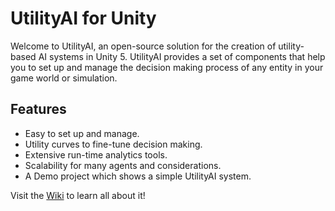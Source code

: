 # UtilityAI for Unity
Welcome to UtilityAI, an open-source solution for the creation of utility-based AI systems in Unity 5. UtilityAI provides a set of components that help you to set up and manage the decision making process of any entity in your game world or simulation.

## Features
* Easy to set up and manage. 
* Utility curves to fine-tune decision making.
* Extensive run-time analytics tools.
* Scalability for many agents and considerations.
* A Demo project which shows a simple UtilityAI system.

Visit the [Wiki](https://github.com/Bartvanderkruys/UtilityAI/edit/wiki) to learn all about it!
